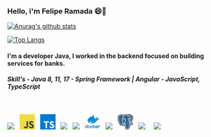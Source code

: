 ### Hello, i'm Felipe Ramada 😄💬 

[![Anurag's github stats](https://github-readme-stats.vercel.app/api?username=ramada32)](https://github.com/anuraghazra/github-readme-stats) <br>

[![Top Langs](https://github-readme-stats.vercel.app/api/top-langs/?username=ramada32)](https://github.com/anuraghazra/github-readme-stats) <br>

#### I'm a developer Java, I worked in the backend focused on building services for banks.

##### Skill's - Java 8, 11, 17 - Spring Framework | Angular - JavaScript, TypeScript 


<br>
<p>
<p>
<img src="https://brandslogos.com/j/java-logo-1/" height="35px"/>
&nbsp;
<img src="https://raw.githubusercontent.com/github/explore/80688e429a7d4ef2fca1e82350fe8e3517d3494d/topics/javascript/javascript.png" height="35px"/>
&nbsp;  
<img src="https://raw.githubusercontent.com/github/explore/80688e429a7d4ef2fca1e82350fe8e3517d3494d/topics/typescript/typescript.png" height="35px"/>
&nbsp;
<img src="https://upload.wikimedia.org/wikipedia/commons/thumb/c/cf/Angular_full_color_logo.svg/250px-Angular_full_color_logo.svg.png" height="35px"/>
&nbsp;
<img src="https://upload.wikimedia.org/wikipedia/commons/thumb/c/cf/Angular_full_color_logo.svg/250px-Angular_full_color_logo.svg.png" height="35px"/>
&nbsp;
<img src="https://raw.githubusercontent.com/github/explore/80688e429a7d4ef2fca1e82350fe8e3517d3494d/topics/docker/docker.png" height="35px"/>
&nbsp;
<img src="https://www.mysql.com/common/logos/logo-mysql-170x115.png" height="35px"/>
&nbsp;
<img src="https://raw.githubusercontent.com/github/explore/80688e429a7d4ef2fca1e82350fe8e3517d3494d/topics/postgresql/postgresql.png" height="35px"/> 
&nbsp;
<img src="https://img.icons8.com/color/452/microsoft-sql-server.png" height="35px" />   
&nbsp;   
 &nbsp;  
<img src="https://upload.wikimedia.org/wikipedia/commons/thumb/9/93/Amazon_Web_Services_Logo.svg/1024px-Amazon_Web_Services_Logo.svg.png" height="35px" /> 
</p>
<!--
**ramada32/ramada32** is a ✨ _special_ ✨ repository because its `README.md` (this file) appears on your GitHub profile.

Here are some ideas to get you started:

- 🔭 I’m currently working on ...
- 🌱 I’m currently learning ...
- 👯 I’m looking to collaborate on ...
- 🤔 I’m looking for help with ...
- 💬 Ask me about ...
- 📫 How to reach me: ...
- 😄 Pronouns: ...
- ⚡ Fun fact: ...
-->
